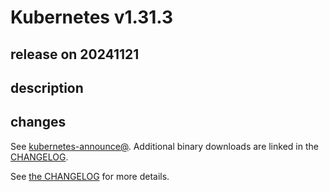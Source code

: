 # Kubernetes v1.31.3

## release on 20241121
## description
## changes
See <a href="https://groups.google.com/forum/#!forum/kubernetes-announce" rel="nofollow">kubernetes-announce@</a>. Additional binary downloads are linked in the <a href="https://github.com/kubernetes/kubernetes/blob/master/CHANGELOG/CHANGELOG-1.31.md">CHANGELOG</a>.

See <a href="https://github.com/kubernetes/kubernetes/blob/master/CHANGELOG/CHANGELOG-1.31.md">the CHANGELOG</a> for more details.

